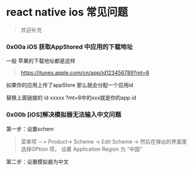 # react native ios 常见问题
> 欢迎补充

### 0x00a iOS 获取AppStored 中应用的下载地址

一般 苹果的下载地址都是这样

> https://itunes.apple.com/cn/app/id123456789?mt=8

如果你的应用上传了appStore 那么就会分配一个应用id

替换上面链接的 id xxxxx ?mt=8中的xxx就是你的app id

### 0x00b [iOS]解决模拟器无法输入中文问题

第一步：设置schem

>菜单项 －> Product-> Scheme -> Edit Scheme -> 然后在弹出的界面里 选择OPtion 项， 设置 Application Region 为 “中国”

第二步：设置模拟器为中文